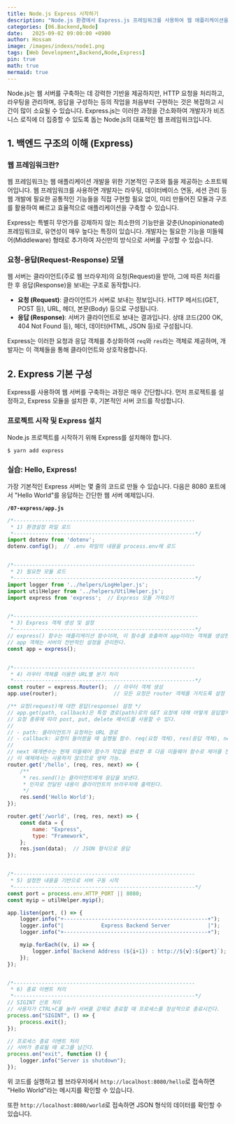 ```yaml
---
title: Node.js Express 시작하기
description: "Node.js 환경에서 Express.js 프레임워크를 사용하여 웹 애플리케이션을 구축하는 방법을 학습합니다."
categories: [06.Backend,Node]
date:   2025-09-02 09:00:00 +0900
author: Hossam
image: /images/indexs/node1.png
tags: [Web Development,Backend,Node,Express]
pin: true
math: true
mermaid: true
---
```


Node.js는 웹 서버를 구축하는 데 강력한 기반을 제공하지만, HTTP 요청을 처리하고, 라우팅을 관리하며, 응답을 구성하는 등의 작업을 처음부터 구현하는 것은 복잡하고 시간이 많이 소요될 수 있습니다. Express.js는 이러한 과정을 간소화하여 개발자가 비즈니스 로직에 더 집중할 수 있도록 돕는 Node.js의 대표적인 웹 프레임워크입니다.

## 1. 백엔드 구조의 이해 (Express)

### 웹 프레임워크란?

웹 프레임워크는 웹 애플리케이션 개발을 위한 기본적인 구조와 틀을 제공하는 소프트웨어입니다. 웹 프레임워크를 사용하면 개발자는 라우팅, 데이터베이스 연동, 세션 관리 등 웹 개발에 필요한 공통적인 기능들을 직접 구현할 필요 없이, 미리 만들어진 모듈과 구조를 활용하여 빠르고 효율적으로 애플리케이션을 구축할 수 있습니다.

Express는 특별히 무언가를 강제하지 않는 최소한의 기능만을 갖춘(Unopinionated) 프레임워크로, 유연성이 매우 높다는 특징이 있습니다. 개발자는 필요한 기능을 미들웨어(Middleware) 형태로 추가하여 자신만의 방식으로 서버를 구성할 수 있습니다.

### 요청-응답(Request-Response) 모델

웹 서버는 클라이언트(주로 웹 브라우저)의 요청(Request)을 받아, 그에 따른 처리를 한 후 응답(Response)을 보내는 구조로 동작합니다.

- **요청 (Request)**: 클라이언트가 서버로 보내는 정보입니다. HTTP 메서드(GET, POST 등), URL, 헤더, 본문(Body) 등으로 구성됩니다.
- **응답 (Response)**: 서버가 클라이언트로 보내는 결과입니다. 상태 코드(200 OK, 404 Not Found 등), 헤더, 데이터(HTML, JSON 등)로 구성됩니다.

Express는 이러한 요청과 응답 객체를 추상화하여 `req`와 `res`라는 객체로 제공하며, 개발자는 이 객체들을 통해 클라이언트와 상호작용합니다.

## 2. Express 기본 구성

Express를 사용하여 웹 서버를 구축하는 과정은 매우 간단합니다. 먼저 프로젝트를 설정하고, Express 모듈을 설치한 후, 기본적인 서버 코드를 작성합니다.

### 프로젝트 시작 및 Express 설치

Node.js 프로젝트를 시작하기 위해 Express를 설치해야 합니다.

```bash
$ yarn add express
```

### 실습: Hello, Express!

가장 기본적인 Express 서버는 몇 줄의 코드로 만들 수 있습니다. 다음은 8080 포트에서 "Hello World"를 응답하는 간단한 웹 서버 예제입니다.

**`/07-express/app.js`**

```javascript
/*----------------------------------------------------------
 * 1) 환경설정 파일 로드
 *----------------------------------------------------------*/
import dotenv from 'dotenv';
dotenv.config();  // .env 파일의 내용을 process.env에 로드


/*----------------------------------------------------------
 * 2) 필요한 모듈 로드
 *----------------------------------------------------------*/
import logger from '../helpers/LogHelper.js';
import utilHelper from '../helpers/UtilHelper.js';
import express from 'express';  // Express 모듈 가져오기


/*-----------------------------------------------------------
 * 3) Express 객체 생성 및 설정
 *----------------------------------------------------------*/
// express() 함수는 애플리케이션 함수이며, 이 함수를 호출하여 app이라는 객체를 생성한다.
// app 객체는 서버의 전반적인 설정을 관리한다.
const app = express();


/*----------------------------------------------------------
 * 4) 라우터 객체를 이용한 URL별 분기 처리
 *----------------------------------------------------------*/
const router = express.Router();  // 라우터 객체 생성
app.use(router);                  // 모든 요청은 router 객체를 거치도록 설정

/** 요청(request)에 대한 응답(response) 설정 */
// app.get(path, callback)은 특정 경로(path)로의 GET 요청에 대해 어떻게 응답할지를 정의하는 라우팅 메서드이다.
// 요청 종류에 따라 post, put, delete 메서드를 사용할 수 있다.
//
// - path: 클라이언트가 요청하는 URL 경로
// - callback: 요청이 들어왔을 때 실행될 함수. req(요청 객체), res(응답 객체), next(다음 미들웨어 함수)를 인자로 받는다.
//
// next 매개변수는 현재 미들웨어 함수가 작업을 완료한 후 다음 미들웨어 함수로 제어를 전달하는 데 사용된다.
// 이 예제에서는 사용하지 않으므로 생략 가능.
router.get('/hello', (req, res, next) => {
    /**
     * res.send()는 클라이언트에게 응답을 보낸다.
     * 인자로 전달된 내용이 클라이언트의 브라우저에 출력된다.
     */
    res.send('Hello World');
});

router.get('/world', (req, res, next) => {
    const data = {
        name: "Express",
        type: "Framework",
    };
    res.json(data);  // JSON 형식으로 응답
});


/*----------------------------------------------------------
 * 5) 설정한 내용을 기반으로 서버 구동 시작
 *----------------------------------------------------------*/
const port = process.env.HTTP_PORT || 8080;
const myip = utilHelper.myip();

app.listen(port, () => {
    logger.info("+----------------------------------------------+");
    logger.info("|            Express Backend Server            |");
    logger.info("+----------------------------------------------+");

    myip.forEach((v, i) => {
        logger.info(`Backend Address (${i+1}) : http://${v}:${port}`);
    });
});


/*----------------------------------------------------------
 * 6) 종료 이벤트 처리
 *----------------------------------------------------------*/
// SIGINT 신호 처리
// 사용자가 CTRL+C를 눌러 서버를 강제로 종료할 때 프로세스를 정상적으로 종료시킨다.
process.on("SIGINT", () => {
    process.exit();
});

// 프로세스 종료 이벤트 처리
// 서버가 종료될 때 로그를 남긴다.
process.on("exit", function () {
    logger.info("Server is shutdown");
});
```

위 코드를 실행하고 웹 브라우저에서 `http://localhost:8080/hello`로 접속하면 "Hello World"라는 메시지를 확인할 수 있습니다.

또한 `http://localhost:8080/world`로 접속하면 JSON 형식의 데이터를 확인할 수 있습니다.
